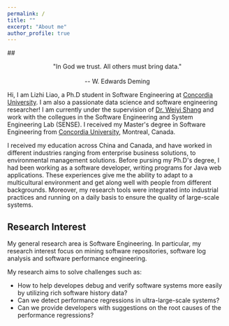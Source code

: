 ```yaml
---
permalink: /
title: ""
excerpt: "About me"
author_profile: true
---
```


##<center> "In God we trust. All others must bring data." </center></br><center>-- W. Edwards Deming</center>

Hi, I am Lizhi  Liao, a Ph.D student in Software Engineering at [Concordia University](https://www.concordia.ca/). I am also a  passionate data science and software engineering researcher! I am currently under the supervision of [Dr. Weiyi Shang](https://users.encs.concordia.ca/~shang/) and work with the collegues in the Software Engineering and System Engineering Lab (SENSE). I received my Master's degree in Software Engineering from [Concordia University](https://www.concordia.ca/), Montreal, Canada.  

I received my education across China and Canada, and have worked in different industries ranging from enterprise business solutions, to environmental management solutions. Before pursing my Ph.D's degree, I had been working as a software developer, writing programs for Java web applications. These experiences give me the ability to adapt to a multicultural environment and get along well with people from different backgrounds. Moreover, my research tools were integrated into industrial practices and running on a daily basis to ensure the quality of large-scale systems.

Research Interest
------
My general research area is Software Engineering. In particular, my research interest focus on mining software repositories, software log analysis and software performance engineering.

My research aims to solve challenges such as:

- How to help developes debug and verify software systems more easily by utilizing rich software history data?
- Can we detect performance regressions in ultra-large-scale systems?
- Can we provide developers with suggestions on the root causes of the performance regressions?



<!-- Can we quickly help developers debug production systems by utilizing rich software data?

How to improve logging practice in software development and operation?

What can we learn from the past software development (source code and bugs) and operation history (performance reports and field failures)?

How to scale software engineering research to cope with big data?

- How to improve software quality assurances in DevOps environments by analyzing test results from continuous integration?
- Can we provide useful suggestions to developers by mining software development history? -->